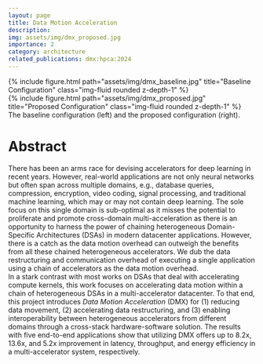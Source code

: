 ```yaml
---
layout: page
title: Data Motion Acceleration
description: 
img: assets/img/dmx_proposed.jpg
importance: 2
category: architecture
related_publications: dmx:hpca:2024
---
```


<div class="row">
    <div class="col-sm mt-3 mt-md-0">
        {% include figure.html path="assets/img/dmx_baseline.jpg" title="Baseline Configuration" class="img-fluid rounded z-depth-1" %}
    </div>
    <div class="col-sm mt-3 mt-md-0">
        {% include figure.html path="assets/img/dmx_proposed.jpg" title="Proposed Configuration" class="img-fluid rounded z-depth-1" %}
    </div>
</div>
<div class="caption">
    The baseline configuration (left) and the proposed configuration (right).
</div>

# Abstract
There has been an arms race for devising accelerators for deep learning in recent years. 
However, real-world applications are not only neural networks but often span across multiple domains, e.g., database queries, compression, encryption, video coding, signal processing, and traditional machine learning, which may or may not contain deep learning. 
The sole focus on this single domain is sub-optimal as it misses the potential to proliferate and promote cross-domain multi-acceleration as there is an opportunity to harness the power of chaining heterogeneous Domain- Specific Architectures (DSAs) in modern datacenter applications.
However, there is a catch as the data motion overhead can outweigh the benefits from all these chained heterogeneous accelerators.
We dub the data restructuring and communication overhead of executing a single application using a chain of accelerators as the data motion overhead.  
In a stark contrast with most works on DSAs that deal with accelerating compute kernels, this work focuses on accelerating data motion within a chain of heterogeneous DSAs in a multi-accelerator datacenter.
To that end, this project introduces *Data Motion Acceleration* (DMX) for (1) reducing data movement, (2) accelerating data restructuring, and (3) enabling interoperability between heterogeneous accelerators from different domains through a cross-stack hardware-software solution. 
The results with five end-to-end applications show that utilizing DMX offers up to 8.2x, 13.6x, and 5.2x improvement in latency, throughput, and energy efficiency in a multi-accelerator system, respectively.
